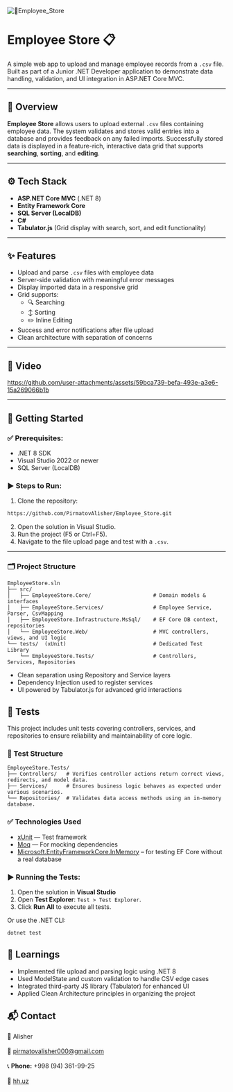 
![📁Employee_Store](https://github.com/user-attachments/assets/6cc51569-131a-4a0a-be93-623248873ba0)

# Employee Store 📋

A simple web app to upload and manage employee records from a `.csv` file. Built as part of a Junior .NET Developer application to demonstrate data handling, validation, and UI integration in ASP.NET Core MVC.

---

## 🧾 Overview

**Employee Store** allows users to upload external `.csv` files containing employee data. The system validates and stores valid entries into a database and provides feedback on any failed imports. Successfully stored data is displayed in a feature-rich, interactive data grid that supports **searching**, **sorting**, and **editing**.

---

## ⚙️ Tech Stack

- **ASP.NET Core MVC** (.NET 8)
- **Entity Framework Core**
- **SQL Server (LocalDB)**
- **C#**
- **Tabulator.js** (Grid display with search, sort, and edit functionality)

---

## ✨ Features

- Upload and parse `.csv` files with employee data
- Server-side validation with meaningful error messages
- Display imported data in a responsive grid
- Grid supports:
  - 🔍 Searching
  - ↕️ Sorting
  - ✏️ Inline Editing
- Success and error notifications after file upload
- Clean architecture with separation of concerns

---

## 🎥 Video
https://github.com/user-attachments/assets/59bca739-befa-493e-a3e6-15a269066b1b

---

## 🚀 Getting Started
### ✅ Prerequisites:
- .NET 8 SDK
- Visual Studio 2022 or newer
- SQL Server (LocalDB)

### ▶️ Steps to Run:
  1. Clone the repository:
```markdown
https://github.com/PirmatovAlisher/Employee_Store.git
```
  2. Open the solution in Visual Studio.
  3. Run the project (F5 or Ctrl+F5).
  4. Navigate to the file upload page and test with a `.csv`.
---

### 🗂️ Project Structure
```
EmployeeStore.sln
├── src/
│   ├── EmployeeStore.Core/                    # Domain models & interfaces
│   ├── EmployeeStore.Services/                # Employee Service, Parser, CsvMapping 
│   ├── EmployeeStore.Infrastructure.MsSql/    # EF Core DB context, repositories
│   └── EmployeeStore.Web/                     # MVC controllers, views, and UI logic
└── tests/  (xUnit)                            # Dedicated Test Library
    └── EmployeeStore.Tests/                   # Controllers, Services, Repositories
```
- Clean separation using Repository and Service layers
- Dependency Injection used to register services
- UI powered by Tabulator.js for advanced grid interactions


## 🧪 Tests
This project includes unit tests covering controllers, services, and repositories to ensure reliability and maintainability of core logic.

### 🧱 Test Structure
```
EmployeeStore.Tests/
├── Controllers/   # Verifies controller actions return correct views, redirects, and model data.
├── Services/      # Ensures business logic behaves as expected under various scenarios.
└── Repositories/  # Validates data access methods using an in-memory database.
```

### ✅ Technologies Used

- [xUnit](https://xunit.net/) — Test framework
- [Moq](https://github.com/moq/moq4) — For mocking dependencies
- [Microsoft.EntityFrameworkCore.InMemory](https://learn.microsoft.com/en-us/ef/core/testing/in-memory) – for testing EF Core without a real database

### ▶️ Running the Tests:
1. Open the solution in **Visual Studio**
2. Open **Test Explorer**: `Test > Test Explorer`.
3. Click **Run All** to execute all tests.

  Or use the .NET CLI:

  ```bash
  dotnet test
```

## 🧠 Learnings
- Implemented file upload and parsing logic using .NET 8
- Used ModelState and custom validation to handle CSV edge cases
- Integrated third-party JS library (Tabulator) for enhanced UI
- Applied Clean Architecture principles in organizing the project

## 📬 Contact
👤 Alisher
<br>  
📧 pirmatovalisher000@gmail.com 
<br>  
📞 **Phone:** +998 (94) 361-99-25
<br>  
💼 [hh.uz](https://hh.uz/resume/a1a1a635ff0e951e320039ed1f4f6e786e7757) 
